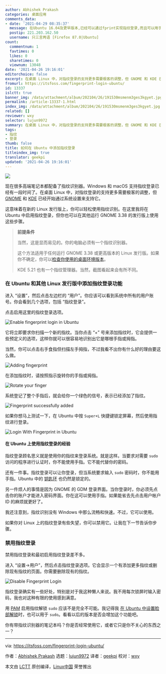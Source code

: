 ```yaml
---
author: Abhishek Prakash
categories: 桌面应用
comments_data:
- date: '2021-04-29 08:35:37'
  message: 在Ubuntu 16.04及更早版本,已经可以通过fprint实现指纹登录,而且可以用于sudo密码验证,转到GNOME以后虽然还是可以指纹登录,但是却失去了sudo验证功能.另外,不能在指纹登录时同步解锁钥匙环也是一直以来的痛点.
  postip: 221.203.162.50
  username: 只三言两语 [Firefox 87.0|Ubuntu]
count:
  commentnum: 1
  favtimes: 0
  likes: 0
  sharetimes: 0
  viewnum: 13048
date: '2021-04-26 19:16:01'
editorchoice: false
excerpt: 在桌面 Linux 中，对指纹登录的支持更多需要极客的调整，但 GNOME 和 KDE 已经开始通过系统设置来支持它。
fromurl: https://itsfoss.com/fingerprint-login-ubuntu/
id: 13337
islctt: true
banner_img: /data/attachment/album/202104/26/191530msmenm3ges3kgyet.jpg
permalink: /article-13337-1.html
index_img: /data/attachment/album/202104/26/191530msmenm3ges3kgyet.jpg.thumb.jpg
related: []
reviewer: wxy
selector: lujun9972
summary: 在桌面 Linux 中，对指纹登录的支持更多需要极客的调整，但 GNOME 和 KDE 已经开始通过系统设置来支持它。
tags:
- 指纹
- 登录
thumb: false
title: 如何在 Ubuntu 中添加指纹登录
titleindex_img: true
translator: geekpi
updated: '2021-04-26 19:16:01'
---
```


![](/data/attachment/album/202104/26/191530msmenm3ges3kgyet.jpg)


现在很多高端笔记本都配备了指纹识别器。Windows 和 macOS 支持指纹登录已经有一段时间了。在桌面 Linux 中，对指纹登录的支持更多需要极客的调整，但 [GNOME](https://www.gnome.org/) 和 [KDE](https://kde.org/) 已经开始通过系统设置来支持它。


这意味着在新的 Linux 发行版上，你可以轻松使用指纹识别。在这里我将在 Ubuntu 中启用指纹登录，但你也可以在其他运行 GNOME 3.38 的发行版上使用这些步骤。



> 
> **前提条件**
> 
> 
> 当然，这是显而易见的。你的电脑必须有一个指纹识别器。
> 
> 
> 这个方法适用于任何运行 GNOME 3.38 或更高版本的 Linux 发行版。如果你不确定，你可以[检查你使用的桌面环境版本](https://itsfoss.com/find-desktop-environment/)。
> 
> 
> KDE 5.21 也有一个指纹管理器。当然，截图看起来会有所不同。
> 
> 
> 


### 在 Ubuntu 和其他 Linux 发行版中添加指纹登录功能


进入 “设置”，然后点击左边栏的 “用户”。你应该可以看到系统中所有的用户账号。你会看到几个选项，包括 “指纹登录”。


点击启用这里的指纹登录选项。


![Enable fingerprint login in Ubuntu](/data/attachment/album/202104/26/191603ykjk2n8g3a2krr34.png)


它将立即要求你扫描一个新的指纹。当你点击 “+” 号来添加指纹时，它会提供一些预定义的选项，这样你就可以很容易地识别出它是哪根手指或拇指。


当然，你可以点击右手食指但扫描左手拇指，不过我看不出你有什么好的理由要这么做。


![Adding fingerprint](/data/attachment/album/202104/26/191604e8zvz8dpbt8ismm8.png)


在添加指纹时，请按照指示旋转你的手指或拇指。


![Rotate your finger](/data/attachment/album/202104/26/191605chp049mp664p6up9.png)


系统登记了整个手指后，就会给你一个绿色的信号，表示已经添加了指纹。


![Fingerprint successfully added](/data/attachment/album/202104/26/191605mmzigg5la4xmsskx.png)


如果你想马上测试一下，在 Ubuntu 中按 `Super+L` 快捷键锁定屏幕，然后使用指纹进行登录。


![Login With Fingerprint in Ubuntu](/data/attachment/album/202104/26/191607qzrr0avvpm7dqg4m.jpg)


#### 在 Ubuntu 上使用指纹登录的经验


指纹登录顾名思义就是使用你的指纹来登录系统。就是这样。当要求对需要 `sudo` 访问的程序进行认证时，你不能使用手指。它不能代替你的密码。


还有一件事。指纹登录可以让你登录，但当系统要求输入 `sudo` 密码时，你不能用手指。Ubuntu 中的 [钥匙环](https://itsfoss.com/ubuntu-keyring/) 也仍然是锁定的。


另一件烦人的事情是因为 GNOME 的 GDM 登录界面。当你登录时，你必须先点击你的账户才能进入密码界面。你在这可以使用手指。如果能省去先点击用户帐户 ID 的麻烦就更好了。


我还注意到，指纹识别没有 Windows 中那么流畅和快速。不过，它可以使用。


如果你对 Linux 上的指纹登录有些失望，你可以禁用它。让我在下一节告诉你步骤。


### 禁用指纹登录


禁用指纹登录和最初启用指纹登录差不多。


进入 “设置→用户”，然后点击指纹登录选项。它会显示一个有添加更多指纹或删除现有指纹的页面。你需要删除现有的指纹。


![Disable Fingerprint Login](/data/attachment/album/202104/26/191609ktkchqmxwwrq76w6.png)


指纹登录确实有一些好处，特别是对于我这种懒人来说。我不用每次锁屏时输入密码，我也对这种有限的使用感到满意。


用 [PAM](https://tldp.org/HOWTO/User-Authentication-HOWTO/x115.html) 启用指纹解锁 `sudo` 应该不是完全不可能。我记得我 [在 Ubuntu 中设置脸部解锁](https://itsfoss.com/face-unlock-ubuntu/)时，也可以用于 `sudo`。看看以后的版本是否会增加这个功能吧。


你有带指纹识别器的笔记本吗？你是否经常使用它，或者它只是你不关心的东西之一？




---


via: <https://itsfoss.com/fingerprint-login-ubuntu/>


作者：[Abhishek Prakash](https://itsfoss.com/author/abhishek/) 选题：[lujun9972](https://github.com/lujun9972) 译者：[geekpi](https://github.com/geekpi) 校对：[wxy](https://github.com/wxy)


本文由 [LCTT](https://github.com/LCTT/TranslateProject) 原创编译，[Linux中国](https://linux.cn/) 荣誉推出